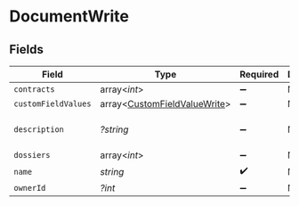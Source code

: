# DocumentWrite


## Fields

| Field                                                                        | Type                                                                         | Required                                                                     | Description                                                                  | Example                                                                      |
| ---------------------------------------------------------------------------- | ---------------------------------------------------------------------------- | ---------------------------------------------------------------------------- | ---------------------------------------------------------------------------- | ---------------------------------------------------------------------------- |
| `contracts`                                                                  | array<*int*>                                                                 | :heavy_minus_sign:                                                           | N/A                                                                          | 1                                                                            |
| `customFieldValues`                                                          | array<[CustomFieldValueWrite](../../models/shared/CustomFieldValueWrite.md)> | :heavy_minus_sign:                                                           | N/A                                                                          |                                                                              |
| `description`                                                                | *?string*                                                                    | :heavy_minus_sign:                                                           | N/A                                                                          | Lorem ipsum dolor sit amet.                                                  |
| `dossiers`                                                                   | array<*int*>                                                                 | :heavy_minus_sign:                                                           | N/A                                                                          | 1                                                                            |
| `name`                                                                       | *string*                                                                     | :heavy_check_mark:                                                           | N/A                                                                          | filename.pdf                                                                 |
| `ownerId`                                                                    | *?int*                                                                       | :heavy_minus_sign:                                                           | N/A                                                                          | 1                                                                            |